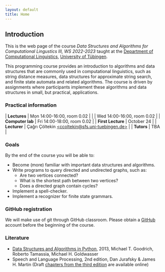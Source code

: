 ```yaml
---
layout: default
title: Home
---
```


## Introduction

This is the web page of the course
*Data Structures and Algorithms for Computational Lingustics III, WS 2022-2023*
taught at the
[Department of Computational Linguistics](http://www.sfs.uni-tuebingen.de/ascl.html),
[University of Tübingen](https://uni-tuebingen.de/).


This programming course provides an introduction to algorithms and data
structures that are commonly used in computational linguistics, such as
string distance measures, data structures for approximate string search,
and finite state automata and related algorithms. The course is driven by
assignments where participants implement these algorithms and data
structures in small, but practical, applications.

### Practical information

| **Lectures**      | Mon 14:00-16:00, room 0.02 |
|                   | Wed 14:00-16:00, room 0.02 |
| **Computer lab**  | Fri 14:00-18:00, room 0.02 |
| **First Lecture** | October 24 |
| **Lecturer**      | Çağrı Çöltekin [\<ccoltekin@sfs.uni-tuebingen.de\>](mailto:ccoltekin@sfs.uni-tuebingen.de) |
| **Tutors**        | TBA |


### Goals

By the end of the course you will be able to:

  * Become (more) familiar with important data structures and
    algorithms.
  * Write programs to query directed and undirected graphs, such as:
    - Are two vertices connected?
    - What is the shortest path between two vertices?
    - Does a directed graph contain cycles?
  * Implement a spell-checker.
  * Implement a recognizer for finite state grammars.

### GitHub registration

We will make use of git through GitHub classroom.
Please obtain a [GitHub](https://github.com/) account
before the beginning of the course.

### Literature

* [Data Structures and Algorithms in Python](https://www.wiley.com/en-us/Data+Structures+and+Algorithms+in+Python-p-9781118290279), 2013, Michael T. Goodrich, Roberto Tamassia, Michael H. Goldwasser
* Speech and Language Processing, 2nd edition, Dan Jurafsky & James
  H. Martin
  (Draft [chapters from the third edition](http://web.stanford.edu/~jurafsky/slp3/)
  are available online)
